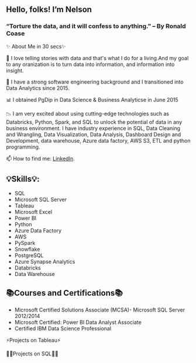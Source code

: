 ## Hello, folks! I’m Nelson
### “Torture the data, and it will confess to anything.” – By Ronald Coase

✨ About Me in 30 secs✨

👀 I love telling stories with data and that's what I do for a living.And my goal to any oranization is to turn data into information, and information into insight.

💉 I have a strong software engineering background and I transitioned into Data Analytics since 2015.

📊 I obtained PgDip in Data Science & Business Analyticse in June 2015

📉 I am very excited about using cutting-edge technologies such as Databricks, Python, Spark, and SQL to unlock the potential of data in any business environment. I have industry experience in SQL, Data Cleaning and Wrangling, Data Visualization, Data Analysis, Dashboard Design and Development, data warehouse, Azure data factory, AWS S3, ETL and python programming.

📫 How to find me: [LinkedIn](https://www.linkedin.com/in/godwill-nelson-ukaegbu/).

 
## 💡Skills💡:
- SQL
- Microsoft SQL Server
- Tableau
- Microsoft Excel
- Power BI
- Python
- Azure Data Factory
- AWS 
- PySpark
- Snowflake
- PostgreSQL
- Azure Synapse Analytics
- Databricks
- Data Warehouse


## 📚Courses and Certifications📚

-	Microsoft Certified Solutions Associate (MCSA)- Microsoft SQL Server  2012/2014
-	Microsoft Certified: Power BI Data Analyst Associate
-	Certified IBM Data Science Professional

 

⚡Projects on Tableau⚡



 

👩‍💻Projects on SQL👩‍💻



 
